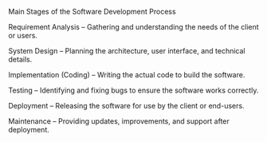 Main Stages of the Software Development Process

Requirement Analysis – Gathering and understanding the needs of the client or users.

System Design – Planning the architecture, user interface, and technical details.

Implementation (Coding) – Writing the actual code to build the software.

Testing – Identifying and fixing bugs to ensure the software works correctly.

Deployment – Releasing the software for use by the client or end-users.

Maintenance – Providing updates, improvements, and support after deployment.
